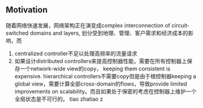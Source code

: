 ## Motivation

随着网络快速发展，网络架构正在演变成complex interconnection of circuit-switched domains and layers, 划分受到地理、管理、客户需求和经济成本的影响，而
1. centralized controller不足以处理高频率的流量请求
2. 如果设计distributed controllers来提高控制器性能，需要在所有控制器上保存一个network-wide view的copy， keeping them consistent is expensive. hierarchical controllers不需要copy但是由于根控制器keeping a global view，需要计算全部cross-domain的flows，导致provide limited improvements on scalability。而且如果处于保密的考虑在控制器上维护一个全局状态是不可行的。
tiao zhatiao z

